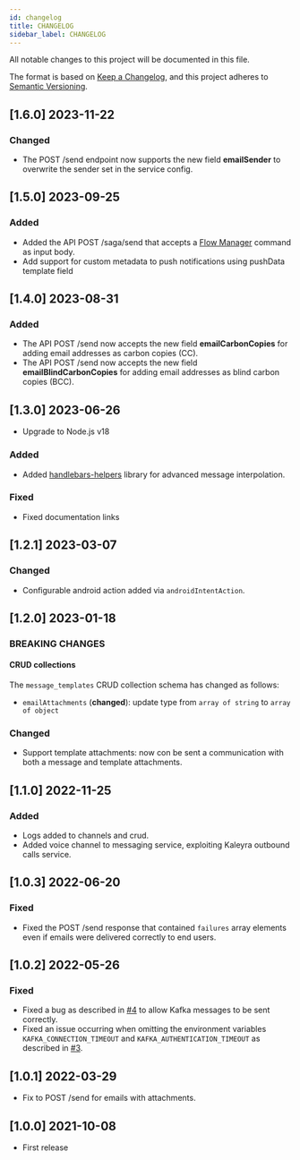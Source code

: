 ```yaml
---
id: changelog
title: CHANGELOG
sidebar_label: CHANGELOG
---
```


<!--
WARNING: this file was automatically generated by Mia-Platform Doc Aggregator.
DO NOT MODIFY IT BY HAND.
Instead, modify the source file and run the aggregator to regenerate this file.
-->

All notable changes to this project will be documented in this file.

The format is based on [Keep a Changelog](https://keepachangelog.com/en/1.0.0/),
and this project adheres to [Semantic Versioning](https://semver.org/spec/v2.0.0.html).

## [1.6.0] 2023-11-22

### Changed

- The POST /send endpoint now supports the new field **emailSender** to overwrite the sender set in the service config.

## [1.5.0] 2023-09-25

### Added
- Added the API POST /saga/send that accepts a [Flow Manager](../runtime_suite/flow-manager-service/overview) command as input body.
- Add support for custom metadata to push notifications using pushData template field

## [1.4.0] 2023-08-31

### Added

- The API POST /send now accepts the new field **emailCarbonCopies** for adding email addresses as carbon copies (CC). 
- The API POST /send now accepts the new field **emailBlindCarbonCopies** for adding email addresses as blind carbon copies (BCC). 

## [1.3.0] 2023-06-26

- Upgrade to Node.js v18

### Added

- Added [handlebars-helpers](https://github.com/helpers/handlebars-helpers) library for advanced message interpolation.

### Fixed

- Fixed documentation links

## [1.2.1] 2023-03-07

### Changed

- Configurable android action added via `androidIntentAction`.

## [1.2.0] 2023-01-18

### BREAKING CHANGES

#### CRUD collections

The `message_templates` CRUD collection schema has changed as follows:
- `emailAttachments` (**changed**): update type from `array of string` to `array of object`

### Changed

- Support template attachments: now con be sent a communication with both a message and template attachments.

## [1.1.0] 2022-11-25

### Added

- Logs added to channels and crud.
- Added voice channel to messaging service, exploiting Kaleyra outbound calls service.

## [1.0.3] 2022-06-20

### Fixed

- Fixed the POST /send response that contained `failures` array elements even if emails were delivered correctly to end users.

## [1.0.2] 2022-05-26

### Fixed

- Fixed a bug as described in [#4](https://git.tools.mia-platform.eu/platform/plugins/messaging-service/-/issues/4) to allow Kafka messages to be sent correctly.
- Fixed an issue occurring when omitting the environment variables `KAFKA_CONNECTION_TIMEOUT` and `KAFKA_AUTHENTICATION_TIMEOUT` as described in [#3](https://git.tools.mia-platform.eu/platform/plugins/messaging-service/-/issues/3).

## [1.0.1] 2022-03-29

- Fix to POST /send for emails with attachments.

## [1.0.0] 2021-10-08

- First release
